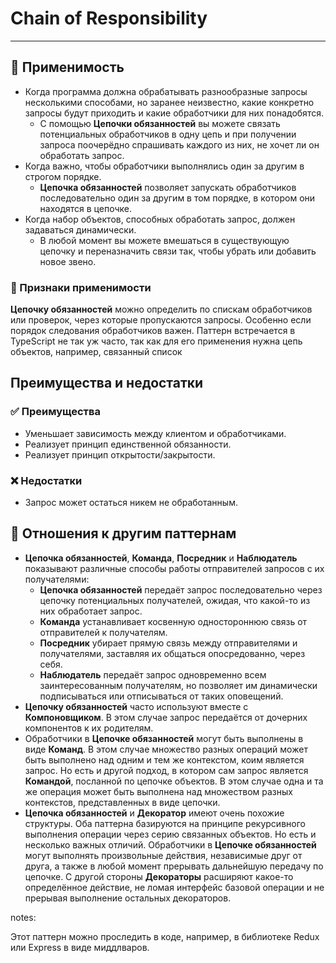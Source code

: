 # Chain of Responsibility

___

## 🤔 Применимость

- Когда программа должна обрабатывать разнообразные запросы несколькими способами,
но заранее неизвестно, какие конкретно запросы будут приходить и какие обработчики
для них понадобятся.
  - С помощью **Цепочки обязанностей** вы можете связать потенциальных обработчиков
в одну цепь и при получении запроса поочерёдно спрашивать каждого из них, не хочет
ли он обработать запрос.
- Когда важно, чтобы обработчики выполнялись один за другим в строгом порядке.
  - **Цепочка обязанностей** позволяет запускать обработчиков последовательно один
за другим в том порядке, в котором они находятся в цепочке.
- Когда набор объектов, способных обработать запрос, должен задаваться динамически.
  - В любой момент вы можете вмешаться в существующую цепочку и переназначить связи
так, чтобы убрать или добавить новое звено.

### 🎯 Признаки применимости

**Цепочку обязанностей** можно определить по спискам обработчиков или проверок,
через которые пропускаются запросы. Особенно если порядок следования обработчиков
важен. Паттерн встречается в TypeScript не так уж часто, так как для его применения
нужна цепь объектов, например, связанный список

## Преимущества и недостатки

### ✅ Преимущества

- Уменьшает зависимость между клиентом и обработчиками.
- Реализует принцип единственной обязанности.
- Реализует принцип открытости/закрытости.

### ❌ Недостатки

- Запрос может остаться никем не обработанным.

## 🔁 Отношения к другим паттернам

- **Цепочка обязанностей**, **Команда**, **Посредник** и **Наблюдатель** показывают
различные способы работы отправителей запросов с их получателями:
  - **Цепочка обязанностей** передаёт запрос последовательно через цепочку
потенциальных получателей, ожидая, что какой-то из них обработает запрос.
  - **Команда** устанавливает косвенную одностороннюю связь от отправителей к получателям.
  - **Посредник** убирает прямую связь между отправителями и получателями, заставляя
их общаться опосредованно, через себя.
  - **Наблюдатель** передаёт запрос одновременно всем заинтересованным
  получателям, но позволяет им динамически подписываться или отписываться от
таких оповещений.
- **Цепочку обязанностей** часто используют вместе с **Компоновщиком**. В этом
случае запрос передаётся от дочерних компонентов к их родителям.
- Обработчики в **Цепочке обязанностей** могут быть выполнены в виде **Команд**.
В этом случае множество разных операций может быть выполнено над одним и тем же
контекстом, коим является запрос. Но есть и другой подход, в котором сам запрос
является **Командой**, посланной по цепочке объектов. В этом случае одна и та же
операция может быть выполнена над множеством разных контекстов, представленных в
виде цепочки.
- **Цепочка обязанностей** и **Декоратор** имеют очень похожие структуры.
Оба паттерна базируются на принципе рекурсивного выполнения операции через
серию связанных объектов. Но есть и несколько важных отличий. Обработчики в
**Цепочке обязанностей** могут выполнять произвольные действия, независимые
друг от друга, а также в любой момент прерывать дальнейшую передачу по цепочке.
С другой стороны **Декораторы** расширяют какое-то определённое действие, не ломая
интерфейс базовой операции и не прерывая выполнение остальных декораторов.

notes:

Этот паттерн можно проследить в коде, например, в библиотеке Redux или Express в
виде миддлваров.
